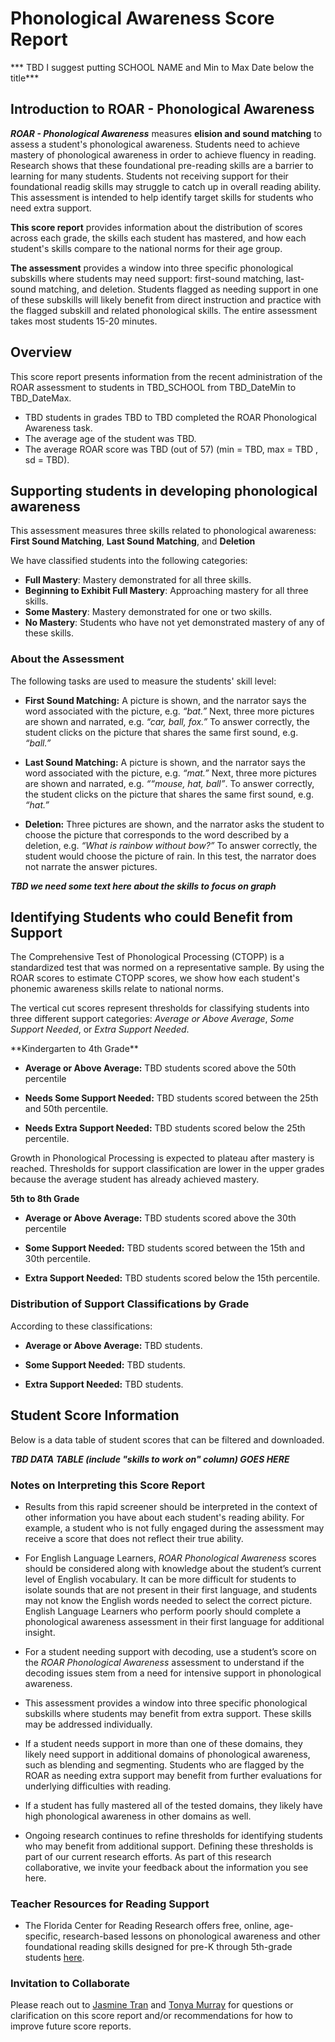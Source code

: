 # Phonological Awareness Score Report

*** TBD I suggest putting SCHOOL NAME and Min to Max Date below the title***


## Introduction to ROAR - Phonological Awareness

***ROAR - Phonological Awareness*** measures **elision and sound matching** to assess a student's phonological awareness. Students need to achieve mastery of phonological awareness in order to achieve fluency in reading. Research shows that these foundational pre-reading skills are a barrier to learning for many students. Students not receiving support for their foundational readig skills may struggle to catch up in overall reading ability. This assessment is intended to help identify target skills for students who need extra support.

**This score report** provides information about the distribution of scores across each grade, the skills each student has mastered, and how each student's skills compare to the national norms for their age group.

**The assessment** provides a window into three specific phonological subskills where students may need support: first-sound matching, last-sound matching, and deletion. Students flagged as needing support in one of these subskills will likely benefit from direct instruction and practice with the flagged subskill and related phonological skills. The entire assessment takes most students 15-20 minutes.

## Overview
This score report presents information from the recent administration of the ROAR assessment to students in TBD_SCHOOL from TBD_DateMin to TBD_DateMax.

<div id="viz-distribution-by-grade-pa"></div>


 - TBD students in grades TBD to TBD completed the ROAR Phonological Awareness task.
 - The average age of the student was TBD.
 - The average ROAR score was TBD (out of 57) (min = TBD, max = TBD , sd = TBD).
  

## Supporting students in developing phonological awareness
This assessment measures three skills related to phonological awareness: **First Sound Matching**, **Last Sound Matching**, and **Deletion**

<div id="viz-stacked-skill-by-grade-pa"></div>

We have classified students into the following categories:
- **Full Mastery**: Mastery demonstrated for all three skills.
- **Beginning to Exhibit Full Mastery**: Approaching mastery for all three skills.
- **Some Mastery**: Mastery demonstrated for one or two skills.
- **No Mastery**: Students who have not yet demonstrated mastery of any of these skills.

### About the Assessment
The following tasks are used to measure the students' skill level:  
- **First Sound Matching:** A picture is shown, and the narrator says the word associated with the picture, e.g. *“bat.”* Next, three more pictures are shown and narrated, e.g. *“car, ball, fox.”* To answer correctly, the student clicks on the picture that shares the same first sound, e.g. *“ball.”*

- **Last Sound Matching:** A picture is shown, and the narrator says the word associated with the picture, e.g. *“mat.”* Next, three more pictures are shown and narrated, e.g. *““mouse, hat, ball”*. To answer correctly, the student clicks on the picture that shares the same first sound, e.g. *“hat.”*

- **Deletion:** Three pictures are shown, and the narrator asks the student to choose the picture that corresponds to the word described by a deletion, e.g. *“What is rainbow without bow?”* To answer correctly, the student would choose the picture of rain. In this test, the narrator does not narrate the answer pictures.

<div id="viz-skill-focus-by-grade-pa"></div>

***TBD we need some text here about the skills to focus on graph***

## Identifying Students who could Benefit from Support

The Comprehensive Test of Phonological Processing (CTOPP) is a standardized test that was normed on a representative sample. By using the ROAR scores to estimate CTOPP scores, we show how each student's phonemic awareness skills relate to national norms. 

The vertical cut scores represent thresholds for classifying students into three different support categories: *Average or Above Average*, *Some Support Needed*, or *Extra Support Needed*. 

<div id="viz-normed-percentile-distribution-1-4-pa"></div>
**Kindergarten to 4th Grade**

-   **Average or Above Average:** TBD students scored above the 50th percentile

-   **Needs Some Support Needed:** TBD students scored between the 25th and 50th percentile.

-   **Needs Extra Support Needed:** TBD students scored below the 25th percentile.

Growth in Phonological Processing is expected to plateau after mastery is reached. Thresholds for support classification are lower in the upper grades because the average student has already achieved mastery.

<div id="viz-normed-percentile-distribution-5-12-pa"></div>

**5th to 8th Grade**

-   **Average or Above Average:** TBD students scored  above the 30th percentile

-   **Some Support Needed:** TBD students scored  between the 15th and 30th percentile.

-   **Extra Support Needed:** TBD students scored  below the 15th percentile.


### Distribution of Support Classifications by Grade

<div id="viz-stacked-support-by-grade-pa"></div>
According to these classifications:

-   **Average or Above Average:** TBD students.

-   **Some Support Needed:** TBD students.

-   **Extra Support Needed:** TBD students.

## Student Score Information

Below is a data table of student scores that can be filtered and downloaded. 

***TBD DATA TABLE (include "skills to work on" column) GOES HERE***

### Notes on Interpreting this Score Report

- Results from this rapid screener should be interpreted in the context of other information you have about each student's reading ability. For example, a student who is not fully engaged during the assessment may receive a score that does not reflect their true ability. 

- For English Language Learners, *ROAR Phonological Awareness* scores should be considered along with knowledge about the student’s current level of English vocabulary. It can be more difficult for students to isolate sounds that are not present in their first language, and students may not know the English words needed to select the correct picture. English Language Learners who perform poorly should complete a phonological awareness assessment in their first language for additional insight.

- For a student needing support with decoding, use a student’s score on the *ROAR Phonological Awareness* assessment to understand if the decoding issues stem from a need for intensive support in phonological awareness.

- This assessment provides a window into three specific phonological subskills where students may benefit from extra support. These skills may be addressed individually. 

- If a student needs support in more than one of these domains, they likely need support in additional domains of phonological awareness, such as blending and segmenting. Students who are flagged by the ROAR as needing extra support may benefit from further evaluations for underlying difficulties with reading. 

- If a student has fully mastered all of the tested domains, they likely have high phonological awareness in other domains as well. 

- Ongoing research continues to refine thresholds for identifying students who may benefit from additional support. Defining these thresholds is part of our current research efforts. As part of this research collaborative, we invite your feedback about the information you see here.

### Teacher Resources for Reading Support

- The Florida Center for Reading Research offers free, online, age-specific, research-based lessons on phonological awareness and other foundational reading skills designed for pre-K through 5th-grade students [here](https://fcrr.org/student-center-activities/teacher-resource-guide).

### Invitation to Collaborate

Please reach out to [Jasmine Tran](jasetran@stanford.edu) and [Tonya Murray](tonyamur@stanford.edu) for questions or clarification on this score report and/or recommendations for how to improve future score reports.